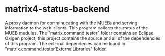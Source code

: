 # matrix4-status-backend
A proxy daemon for comminucating with the MUEBs and serving information to the web-clients.
This program collects the status of the MUEB mudules.
The "matrix.command.tester" folder contains an Eclipse Oxigen project, this project contains the source and all of the dependencies of this program.
The external dependecies can be found in "matrix.command.tester/ExternalLibraries" folder.


